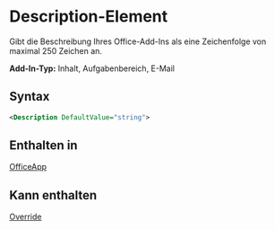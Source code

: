 # <a name="description-element"></a>Description-Element

Gibt die Beschreibung Ihres Office-Add-Ins als eine Zeichenfolge von maximal 250 Zeichen an.

**Add-In-Typ:** Inhalt, Aufgabenbereich, E-Mail

## <a name="syntax"></a>Syntax

```XML
<Description DefaultValue="string">
```

## <a name="contained-in"></a>Enthalten in

[OfficeApp](officeapp.md)


## <a name="can-contain"></a>Kann enthalten

[Override](override.md)


